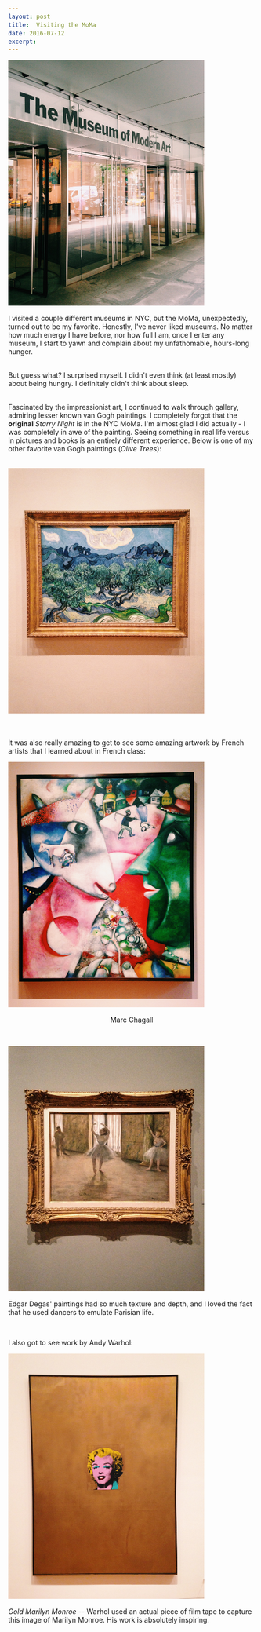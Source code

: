 ```yaml
---
layout: post
title:  Visiting the MoMa
date: 2016-07-12 
excerpt: 
---
```


<img src="/img/MoMa.JPG" style="width:400px;height:500px;">

<p class="paragraph"> 

I visited a couple different museums in NYC, but the MoMa, unexpectedly, turned out to be my favorite. Honestly, I've never liked museums. No matter how much energy I have before, nor how full I am, once I enter any museum, I start to yawn and complain about my unfathomable, hours-long hunger. <br>

<br>But guess what? I surprised myself. I didn't even think (at least mostly) about being hungry. I definitely didn't think about sleep. <br><br>

Fascinated by the impressionist art, I continued to walk through gallery, admiring lesser known van Gogh paintings. I completely forgot that the <b>original</b> <i>Starry Night</i> is in the NYC MoMa. I'm almost glad I did actually - I was completely in awe of the painting. Seeing something in real life versus in pictures and books is an entirely different experience. Below is one of my other favorite van Gogh paintings (<i>Olive Trees</i>): <br><br></p>

<img src="/img/vangogh.JPG" alt="van Gogh" style="width:400px;height:500px;"><br><br><br>

<p class="paragraph-center">It was also really amazing to get to see some amazing artwork by French artists that I learned about in French class:</p>

<img src="/img/chagall.JPG" alt="Marc Chagall" style="width:400px;height:500px;">
<center><p class="paragraph-center">Marc Chagall</p></center><br>

<img src="/img/degas.JPG" alt="degas" style="width:400px;height:500px;"><br>
<p class="paragraph-center">Edgar Degas' paintings had so much texture and depth, and I loved the fact that he used dancers to emulate Parisian life.</p> <br>

<p class="paragraph-center">I also got to see work by Andy Warhol:</p>
<img src="/img/warhol.JPG" alt="warhol" style="width:400px;height:500px;">
<p class="paragraph-center"><i>Gold Marilyn Monroe</i> -- Warhol used an actual piece of film tape to capture this image of Marilyn Monroe. His work is absolutely inspiring.</p>

